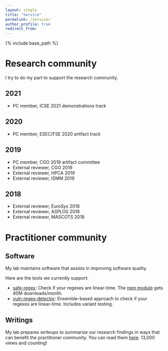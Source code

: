 ```yaml
---
layout: single
title: "Service"
permalink: /service/
author_profile: true
redirect_from:
---
```


{% include base_path %}

Research community
=====

I try to do my part to support the research community.

2021
-----

- PC member, ICSE 2021 demonstrations track

2020
-----

- PC member, ESEC/FSE 2020 artifact track

2019
-----

- PC member, CGO 2019 artifact committee
- External reviewer, CGO 2019
- External reviewer, HPCA 2019
- External reviewer, ISMM 2019

2018
-----

- External reviewer, EuroSys 2018
- External reviewer, ASPLOS 2018
- External reviewer, MASCOTS 2018

Practitioner community
=====

Software
-----

My lab maintains software that assists in improving software quality.

Here are the tools we currently support:

- [safe-regex](https://github.com/davisjam/safe-regex): Check if your regexes are linear-time. The [npm module](https://github.com/davisjam/safe-regex) gets 40M downloads/month.
- [vuln-regex-detector](https://github.com/davisjam/vuln-regex-detector): Ensemble-based approach to check if your regexes are linear-time. Includes variant testing.

Writings
-----

My lab prepares writeups to summarize our research findings in ways that can benefit the practitioner community.
You can read them [here](https://medium.com/@davisjam).
13,000 views and counting!